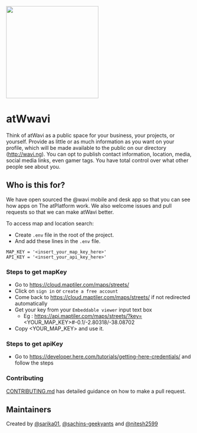 <img width=250px src="https://atsign.dev/assets/img/atPlatform_logo_gray.svg?sanitize=true">

# atWwavi

Think of atWavi as a public space for your business, your projects, or
yourself. Provide as little or as much information as you want on your
profile, which will be made available to the public on our directory
(http://wavi.ng). You can opt to publish contact information, location,
media, social media links, even gamer tags. You have total control over
what other people see about you.

## Who is this for?

We have open sourced the @‎wavi mobile and desk app so that you can see how apps on The atPlatform
work. We also welcome issues and pull requests so that we can make atWavi
better.

To access map and location search:
 - Create `.env` file in the root of the project.
 - And add these lines in the `.env` file.
 ```
MAP_KEY = '<insert_your_map_key_here>' 
API_KEY = '<insert_your_api_key_here>'
 ```

### Steps to get mapKey

  - Go to https://cloud.maptiler.com/maps/streets/
  - Click on `sign in` or `create a free account`
  - Come back to https://cloud.maptiler.com/maps/streets/ if not redirected automatically
  - Get your key from your `Embeddable viewer` input text box 
    - Eg : https://api.maptiler.com/maps/streets/?key=<YOUR_MAP_KEY>#-0.1/-2.80318/-38.08702
  - Copy <YOUR_MAP_KEY> and use it.

### Steps to get apiKey

  - Go to https://developer.here.com/tutorials/getting-here-credentials/ and follow the steps

### Contributing

[CONTRIBUTING.md](CONTRIBUTING.md) has detailed guidance on how to make a
pull request.

## Maintainers

Created by [@sarika01](https://github.com/sarika01),
[@sachins-geekyants](https://github.com/sachins-geekyants)
and [@nitesh2599](https://github.com/nitesh2599)
